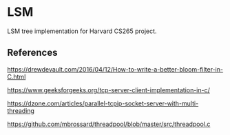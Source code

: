 # LSM
LSM tree implementation for Harvard CS265 project.

## References
https://drewdevault.com/2016/04/12/How-to-write-a-better-bloom-filter-in-C.html

https://www.geeksforgeeks.org/tcp-server-client-implementation-in-c/

https://dzone.com/articles/parallel-tcpip-socket-server-with-multi-threading

https://github.com/mbrossard/threadpool/blob/master/src/threadpool.c
